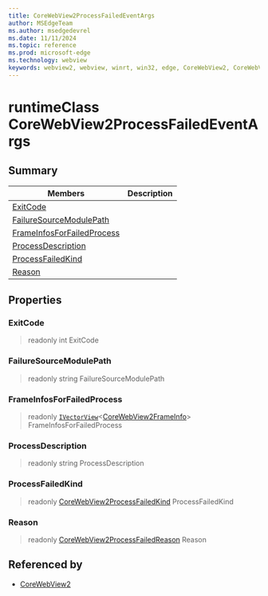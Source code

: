 ```yaml
---
title: CoreWebView2ProcessFailedEventArgs
author: MSEdgeTeam
ms.author: msedgedevrel
ms.date: 11/11/2024
ms.topic: reference
ms.prod: microsoft-edge
ms.technology: webview
keywords: webview2, webview, winrt, win32, edge, CoreWebView2, CoreWebView2Controller, browser control, edge html, CoreWebView2ProcessFailedEventArgs
---
```


# runtimeClass CoreWebView2ProcessFailedEventArgs



## Summary

Members|Description
--|--
[ExitCode](#exitcode) | 
[FailureSourceModulePath](#failuresourcemodulepath) | 
[FrameInfosForFailedProcess](#frameinfosforfailedprocess) | 
[ProcessDescription](#processdescription) | 
[ProcessFailedKind](#processfailedkind) | 
[Reason](#reason) | 

## Properties

### ExitCode

> readonly  int ExitCode

### FailureSourceModulePath

> readonly  string FailureSourceModulePath

### FrameInfosForFailedProcess

> readonly  [`IVectorView`](/uwp/api/Windows.Foundation.Collections.IVectorView-1)&lt;[CoreWebView2FrameInfo](corewebview2frameinfo.md)&gt; FrameInfosForFailedProcess

### ProcessDescription

> readonly  string ProcessDescription

### ProcessFailedKind

> readonly  [CoreWebView2ProcessFailedKind](corewebview2processfailedkind.md) ProcessFailedKind

### Reason

> readonly  [CoreWebView2ProcessFailedReason](corewebview2processfailedreason.md) Reason






## Referenced by

- [CoreWebView2](corewebview2.md)
